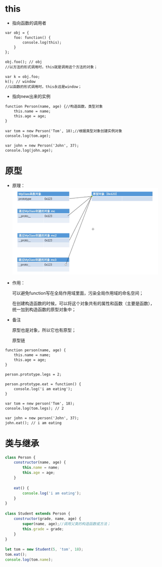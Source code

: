 # this
- 指向函数的调用者
```
var obj = {
    foo: function() {
        console.log(this);
    }
};

obj.foo(); // obj
//以方法的形式调用时，this就是调用这个方法的对象；

var k = obj.foo;
k(); // window
//以函数的形式调用时，this永远是window；

```

- 指向new出来的实例
```
function Person(name, age) {//构造函数，类型对象
    this.name = name;
    this.age = age;
}

var tom = new Person('Tom', 18);//根据类型对象创建实例对象
console.log(tom.age);

var john = new Person('John', 37);
console.log(john.age);
```

# 原型
- 原理：
![原型对象](../image/prototype.png)
- 作用：
  
  可以避免function写在全局作用域里面，污染全局作用域的命名空间；

  在创建构造函数的时候，可以将这个对象共有的属性和函数（主要是函数），统一加到构造函数的原型对象中；
  
- 备注

  原型也是对象，所以它也有原型；
  
  原型链
```
function person(name, age) {
    this.name = name;
    this.age = age;
}

person.prototype.legs = 2;

person.prototype.eat = function() {
    console.log('i am eating');
}

var tom = new person('Tom', 18);
console.log(tom.legs); // 2

var john = new person('John', 37);
john.eat(); // i am eating
```

# 类与继承
```js
class Person {
    constructor(name, age) {
        this.name = name;
        this.age = age;
    }

    eat() {
        console.log('i am eating');
    }
}

class Student extends Person {
    constructor(grade, name, age) {
        super(name, age);//调用父类的构造函数或方法；
        this.grade = grade;
    }
}

let tom = new Student(5, 'tom', 18);
tom.eat();
console.log(tom.name);
```